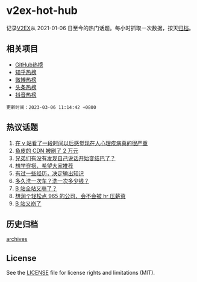 # v2ex-hot-hub

 记录[V2EX](https://www.v2ex.com/)从 2021-01-06 日至今的热门话题。每小时抓取一次数据，按天[归档](archives)。
 
 ## 相关项目

- [GitHub热榜](https://github.com/snaildev/github-hot-hub)
- [知乎热榜](https://github.com/snaildev/zhihu-hot-hub)
- [微博热榜](https://github.com/snaildev/weibo-hot-hub)
- [头条热榜](https://github.com/snaildev/toutiao-hot-hub)
- [抖音热榜](https://github.com/snaildev/douyin-hot-hub)


 `更新时间：2023-03-06 11:14:42 +0800`

## 热议话题

1. [在 v 站看了一段时间以后感觉现在人心理疾病真的很严重](https://www.v2ex.com/t/921271)
1. [鱼皮的 CDN 被刷了 2 万元](https://www.v2ex.com/t/921318)
1. [兄弟们有没有发现自己说话开始变结巴了？](https://www.v2ex.com/t/921281)
1. [想学穿搭，希望大家推荐](https://www.v2ex.com/t/921432)
1. [有过一些经历，决定输出知识](https://www.v2ex.com/t/921287)
1. [多久洗一次车？洗一次多少钱？](https://www.v2ex.com/t/921467)
1. [B 站全站又崩了？](https://www.v2ex.com/t/921359)
1. [想润个轻松点 965 的公司，会不会被 hr 压薪资](https://www.v2ex.com/t/921248)
1. [B 站又崩了](https://www.v2ex.com/t/921366)

## 历史归档

[archives](archives)

## License

See the [LICENSE](LICENSE) file for license rights and limitations (MIT).
